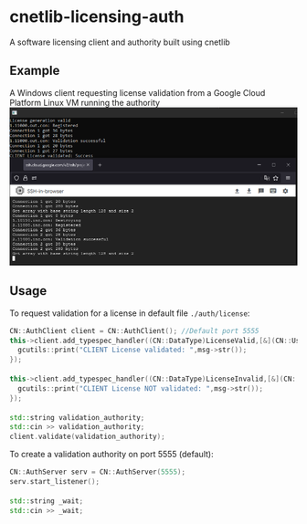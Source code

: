 # cnetlib-licensing-auth
A software licensing client and authority built using cnetlib

## Example

A Windows client requesting license validation from a Google Cloud Platform Linux VM running the authority
![Auth](https://raw.githubusercontent.com/gmbows/cnetlib-licensing-auth/main/validauth.png)

## Usage

To request validation for a license in default file `./auth/license`:
```cpp
CN::AuthClient client = CN::AuthClient(); //Default port 5555
this->client.add_typespec_handler((CN::DataType)LicenseValid,[&](CN::UserMessage *msg) {
  gcutils::print("CLIENT License validated: ",msg->str());
});

this->client.add_typespec_handler((CN::DataType)LicenseInvalid,[&](CN::UserMessage *msg) {
  gcutils::print("CLIENT License NOT validated: ",msg->str());
});
  
std::string validation_authority;
std::cin >> validation_authority;
client.validate(validation_authority);
```

To create a validation authority on port 5555 (default):
```cpp
CN::AuthServer serv = CN::AuthServer(5555);
serv.start_listener();

std::string _wait;
std::cin >> _wait;
```
